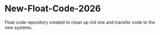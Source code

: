 # New-Float-Code-2026
Float code repository created to clean up old one and transfer code to the new systems.

